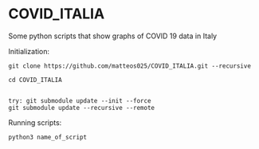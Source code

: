 # COVID_ITALIA
Some python scripts that show graphs of COVID 19 data in Italy

Initialization:

	git clone https://github.com/matteos025/COVID_ITALIA.git --recursive

	cd COVID_ITALIA
	
	
	try: git submodule update --init --force
	git submodule update --recursive --remote

Running scripts:
	
	python3 name_of_script
